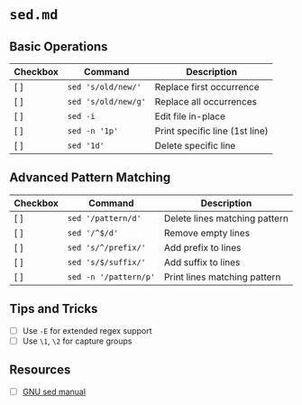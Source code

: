 <!-- ---
!-- title: ./.cheat-sheets/os/linux/general/sed.md
!-- author: ywatanabe
!-- date: 2024-11-14 16:23:51
!-- --- -->


# `sed.md`

## Basic Operations

| Checkbox | Command | Description |
|----------|---------|-------------|
| [ ] | `sed 's/old/new/'` | Replace first occurrence |
| [ ] | `sed 's/old/new/g'` | Replace all occurrences |
| [ ] | `sed -i` | Edit file in-place |
| [ ] | `sed -n '1p'` | Print specific line (1st line) |
| [ ] | `sed '1d'` | Delete specific line |

## Advanced Pattern Matching

| Checkbox | Command | Description |
|----------|---------|-------------|
| [ ] | `sed '/pattern/d'` | Delete lines matching pattern |
| [ ] | `sed '/^$/d'` | Remove empty lines |
| [ ] | `sed 's/^/prefix/'` | Add prefix to lines |
| [ ] | `sed 's/$/suffix/'` | Add suffix to lines |
| [ ] | `sed -n '/pattern/p'` | Print lines matching pattern |

## Tips and Tricks
- [ ] Use `-E` for extended regex support
- [ ] Use `\1`, `\2` for capture groups

## Resources
- [ ] [GNU sed manual](https://www.gnu.org/software/sed/manual/sed.html)

